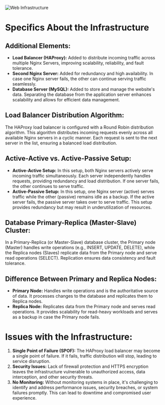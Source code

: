 ![Web Infrastructure](https:qsdqsd//github.com/Aksaim-mohamed-amin/alx-system_engineering-devops/blob/master/0x09-web_infrastructure_design/1-distributed_web_infrastructure.png?raw=true)

# Specifics About the Infrastructure

## Additional Elements:

- **Load Balancer (HAProxy):** Added to distribute incoming traffic across multiple Nginx Servers, improving scalability, reliability, and fault tolerance.
- **Second Nginx Server:** Added for redundancy and high availability. In case one Nginx server fails, the other can continue serving traffic seamlessly.
- **Database Server (MySQL):** Added to store and manage the website's data. Separating the database from the application server enhances scalability and allows for efficient data management.

## Load Balancer Distribution Algorithm:

The HAProxy load balancer is configured with a Round Robin distribution algorithm. This algorithm distributes incoming requests evenly across all available Nginx servers in a cyclic manner. Each request is sent to the next server in the list, ensuring a balanced load distribution.

## Active-Active vs. Active-Passive Setup:

- **Active-Active Setup:** In this setup, both Nginx servers actively serve incoming traffic simultaneously. Each server independently handles requests, providing redundancy and load distribution. If one server fails, the other continues to serve traffic.
- **Active-Passive Setup:** In this setup, one Nginx server (active) serves traffic while the other (passive) remains idle as a backup. If the active server fails, the passive server takes over to serve traffic. This setup provides redundancy but may result in underutilization of resources.

## Database Primary-Replica (Master-Slave) Cluster:

In a Primary-Replica (or Master-Slave) database cluster, the Primary node (Master) handles write operations (e.g., INSERT, UPDATE, DELETE), while the Replica nodes (Slaves) replicate data from the Primary node and serve read operations (SELECT). Replication ensures data consistency and fault tolerance.

## Difference Between Primary and Replica Nodes:

- **Primary Node:** Handles write operations and is the authoritative source of data. It processes changes to the database and replicates them to Replica nodes.
- **Replica Node:** Replicates data from the Primary node and serves read operations. It provides scalability for read-heavy workloads and serves as a backup in case the Primary node fails.

# Issues with the Infrastructure:

1. **Single Point of Failure (SPOF):** The HAProxy load balancer may become a single point of failure. If it fails, traffic distribution will stop, leading to service disruption.
2. **Security Issues:** Lack of firewall protection and HTTPS encryption leaves the infrastructure vulnerable to unauthorized access, data interception, and other security threats.
3. **No Monitoring:** Without monitoring systems in place, it's challenging to identify and address performance issues, security breaches, or system failures promptly. This can lead to downtime and compromised user experience.
